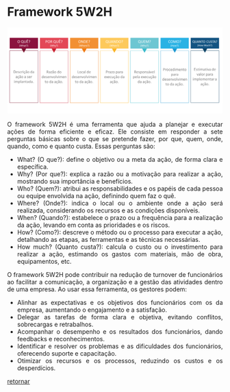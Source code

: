 <div align="justify">

  <h1>Framework 5W2H</h1>
  <div>
    <img src="imagens/5w2h.png">
  </div>
  <p>O framework 5W2H é uma ferramenta que ajuda a planejar e executar ações de forma eficiente e eficaz. Ele consiste em responder a sete perguntas básicas sobre o que se pretende fazer, por que, quem, onde, quando, como e quanto custa. Essas perguntas são:</p>
  <ul>
  <li>What? (O que?): define o objetivo ou a meta da ação, de forma clara e específica.</li>
  <li>Why? (Por que?): explica a razão ou a motivação para realizar a ação, mostrando sua importância e benefícios.</li>
  <li>Who? (Quem?): atribui as responsabilidades e os papéis de cada pessoa ou equipe envolvida na ação, definindo quem faz o quê.</li>
  <li>Where? (Onde?): indica o local ou o ambiente onde a ação será realizada, considerando os recursos e as condições disponíveis.</li>
  <li>When? (Quando?): estabelece o prazo ou a frequência para a realização da ação, levando em conta as prioridades e os riscos.</li>
  <li>How? (Como?): descreve o método ou o processo para executar a ação, detalhando as etapas, as ferramentas e as técnicas necessárias.</li>
  <li>How much? (Quanto custa?): calcula o custo ou o investimento para realizar a ação, estimando os gastos com materiais, mão de obra, equipamentos, etc.</li>
  </ul>
  <p>O framework 5W2H pode contribuir na redução de turnover de funcionários ao facilitar a comunicação, a organização e a gestão das atividades dentro de uma empresa. Ao usar essa ferramenta, os gestores podem:</p>
  <ul>
  <li>Alinhar as expectativas e os objetivos dos funcionários com os da empresa, aumentando o engajamento e a satisfação.</li>
  <li>Delegar as tarefas de forma clara e objetiva, evitando conflitos, sobrecargas e retrabalhos.</li>
  <li>Acompanhar o desempenho e os resultados dos funcionários, dando feedbacks e reconhecimentos.</li>
  <li>Identificar e resolver os problemas e as dificuldades dos funcionários, oferecendo suporte e capacitação.</li>
  <li>Otimizar os recursos e os processos, reduzindo os custos e os desperdícios.</li>
  </ul>
  <p><a href="relatorio.md"> retornar</a></p>
</div>
